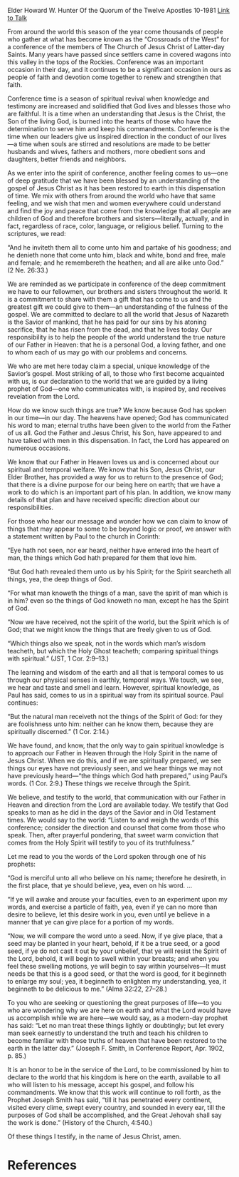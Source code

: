 Elder Howard W. Hunter
Of the Quorum of the Twelve Apostles
10-1981
[Link to Talk](https://www.churchofjesuschrist.org/study/general-conference/1981/10/conference-time?lang=eng)

From around the world this season of the year come thousands of people who gather at what has become known as the “Crossroads of the West” for a conference of the members of The Church of Jesus Christ of Latter-day Saints. Many years have passed since settlers came in covered wagons into this valley in the tops of the Rockies. Conference was an important occasion in their day, and it continues to be a significant occasion in ours as people of faith and devotion come together to renew and strengthen that faith.

Conference time is a season of spiritual revival when knowledge and testimony are increased and solidified that God lives and blesses those who are faithful. It is a time when an understanding that Jesus is the Christ, the Son of the living God, is burned into the hearts of those who have the determination to serve him and keep his commandments. Conference is the time when our leaders give us inspired direction in the conduct of our lives—a time when souls are stirred and resolutions are made to be better husbands and wives, fathers and mothers, more obedient sons and daughters, better friends and neighbors.

As we enter into the spirit of conference, another feeling comes to us—one of deep gratitude that we have been blessed by an understanding of the gospel of Jesus Christ as it has been restored to earth in this dispensation of time. We mix with others from around the world who have that same feeling, and we wish that men and women everywhere could understand and find the joy and peace that come from the knowledge that all people are children of God and therefore brothers and sisters—literally, actually, and in fact, regardless of race, color, language, or religious belief. Turning to the scriptures, we read:

“And he inviteth them all to come unto him and partake of his goodness; and he denieth none that come unto him, black and white, bond and free, male and female; and he remembereth the heathen; and all are alike unto God.” (2 Ne. 26:33.)

We are reminded as we participate in conference of the deep commitment we have to our fellowmen, our brothers and sisters throughout the world. It is a commitment to share with them a gift that has come to us and the greatest gift we could give to them—an understanding of the fulness of the gospel. We are committed to declare to all the world that Jesus of Nazareth is the Savior of mankind, that he has paid for our sins by his atoning sacrifice, that he has risen from the dead, and that he lives today. Our responsibility is to help the people of the world understand the true nature of our Father in Heaven: that he is a personal God, a loving father, and one to whom each of us may go with our problems and concerns.



We who are met here today claim a special, unique knowledge of the Savior’s gospel. Most striking of all, to those who first become acquainted with us, is our declaration to the world that we are guided by a living prophet of God—one who communicates with, is inspired by, and receives revelation from the Lord.

How do we know such things are true? We know because God has spoken in our time—in our day. The heavens have opened; God has communicated his word to man; eternal truths have been given to the world from the Father of us all. God the Father and Jesus Christ, his Son, have appeared to and have talked with men in this dispensation. In fact, the Lord has appeared on numerous occasions.

We know that our Father in Heaven loves us and is concerned about our spiritual and temporal welfare. We know that his Son, Jesus Christ, our Elder Brother, has provided a way for us to return to the presence of God; that there is a divine purpose for our being here on earth; that we have a work to do which is an important part of his plan. In addition, we know many details of that plan and have received specific direction about our responsibilities.

For those who hear our message and wonder how we can claim to know of things that may appear to some to be beyond logic or proof, we answer with a statement written by Paul to the church in Corinth:

“Eye hath not seen, nor ear heard, neither have entered into the heart of man, the things which God hath prepared for them that love him.

“But God hath revealed them unto us by his Spirit; for the Spirit searcheth all things, yea, the deep things of God.

“For what man knoweth the things of a man, save the spirit of man which is in him? even so the things of God knoweth no man, except he has the Spirit of God.

“Now we have received, not the spirit of the world, but the Spirit which is of God; that we might know the things that are freely given to us of God.

“Which things also we speak, not in the words which man’s wisdom teacheth, but which the Holy Ghost teacheth; comparing spiritual things with spiritual.” (JST, 1 Cor. 2:9–13.)

The learning and wisdom of the earth and all that is temporal comes to us through our physical senses in earthly, temporal ways. We touch, we see, we hear and taste and smell and learn. However, spiritual knowledge, as Paul has said, comes to us in a spiritual way from its spiritual source. Paul continues:

“But the natural man receiveth not the things of the Spirit of God: for they are foolishness unto him: neither can he know them, because they are spiritually discerned.” (1 Cor. 2:14.)

We have found, and know, that the only way to gain spiritual knowledge is to approach our Father in Heaven through the Holy Spirit in the name of Jesus Christ. When we do this, and if we are spiritually prepared, we see things our eyes have not previously seen, and we hear things we may not have previously heard—“the things which God hath prepared,” using Paul’s words. (1 Cor. 2:9.) These things we receive through the Spirit.

We believe, and testify to the world, that communication with our Father in Heaven and direction from the Lord are available today. We testify that God speaks to man as he did in the days of the Savior and in Old Testament times. We would say to the world: “Listen to and weigh the words of this conference; consider the direction and counsel that come from those who speak. Then, after prayerful pondering, that sweet warm conviction that comes from the Holy Spirit will testify to you of its truthfulness.”

Let me read to you the words of the Lord spoken through one of his prophets:

“God is merciful unto all who believe on his name; therefore he desireth, in the first place, that ye should believe, yea, even on his word. …

“If ye will awake and arouse your faculties, even to an experiment upon my words, and exercise a particle of faith, yea, even if ye can no more than desire to believe, let this desire work in you, even until ye believe in a manner that ye can give place for a portion of my words.

“Now, we will compare the word unto a seed. Now, if ye give place, that a seed may be planted in your heart, behold, if it be a true seed, or a good seed, if ye do not cast it out by your unbelief, that ye will resist the Spirit of the Lord, behold, it will begin to swell within your breasts; and when you feel these swelling motions, ye will begin to say within yourselves—It must needs be that this is a good seed, or that the word is good, for it beginneth to enlarge my soul; yea, it beginneth to enlighten my understanding, yea, it beginneth to be delicious to me.” (Alma 32:22, 27–28.)

To you who are seeking or questioning the great purposes of life—to you who are wondering why we are here on earth and what the Lord would have us accomplish while we are here—we would say, as a modern-day prophet has said: “Let no man treat these things lightly or doubtingly; but let every man seek earnestly to understand the truth and teach his children to become familiar with those truths of heaven that have been restored to the earth in the latter day.” (Joseph F. Smith, in Conference Report, Apr. 1902, p. 85.)

It is an honor to be in the service of the Lord, to be commissioned by him to declare to the world that his kingdom is here on the earth, available to all who will listen to his message, accept his gospel, and follow his commandments. We know that this work will continue to roll forth, as the Prophet Joseph Smith has said, “till it has penetrated every continent, visited every clime, swept every country, and sounded in every ear, till the purposes of God shall be accomplished, and the Great Jehovah shall say the work is done.” (History of the Church, 4:540.)

Of these things I testify, in the name of Jesus Christ, amen.

# References
